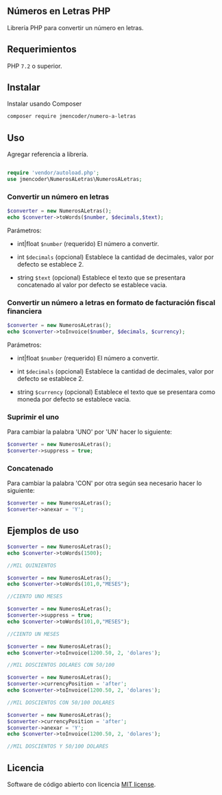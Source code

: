 ## Números en Letras PHP

Librería PHP para convertir un número en letras.

## Requerimientos

PHP `7.2` o superior.

## Instalar

Instalar usando Composer

```bash
composer require jmencoder/numero-a-letras
```

## Uso

Agregar referencia a librería.

```php

require 'vendor/autoload.php';
use jmencoder\NumerosALetras\NumerosALetras;
```

### Convertir un número en letras

```php
$converter = new NumerosALetras();
echo $converter->toWords($number, $decimals,$text);
```

Parámetros:

- int|float `$number` (requerido) El número a convertir.

- int `$decimals` (opcional) Establece la cantidad de decimales, valor por defecto se establece 2.

- string `$text` (opcional) Establece el texto que se presentara concatenado al valor por defecto se establece vacia.

### Convertir un número a letras en formato de facturación fiscal financiera

```php
$converter = new NumerosALetras();
echo $converter->toInvoice($number, $decimals, $currency);
```

Parámetros:

- int|float `$number` (requerido) El número a convertir.

- int `$decimals` (opcional) Establece la cantidad de decimales, valor por defecto se establece 2.

- string `$currency` (opcional) Establece el texto que se presentara como moneda por defecto se establece vacia.

### Suprimir el uno

Para cambiar la palabra 'UNO' por 'UN' hacer lo siguiente:

```php
$converter = new NumerosALetras();
$converter->suppress = true;
```

### Concatenado

Para cambiar la palabra 'CON' por otra según sea necesario hacer lo siguiente:

```php
$converter = new NumerosALetras();
$converter->anexar = 'Y';
```

## Ejemplos de uso

```php
$converter = new NumerosALetras();
echo $converter->toWords(1500);

//MIL QUINIENTOS
```

```php
$converter = new NumerosALetras();
echo $converter->toWords(101,0,"MESES");

//CIENTO UNO MESES
```

```php
$converter = new NumerosALetras();
$converter->suppress = true;
echo $converter->toWords(101,0,"MESES");

//CIENTO UN MESES
```

```php
$converter = new NumerosALetras();
echo $converter->toInvoice(1200.50, 2, 'dolares');

//MIL DOSCIENTOS DOLARES CON 50/100
```

```php
$converter = new NumerosALetras();
$converter->currencyPosition = 'after';
echo $converter->toInvoice(1200.50, 2, 'dolares');

//MIL DOSCIENTOS CON 50/100 DOLARES
```

```php
$converter = new NumerosALetras();
$converter->currencyPosition = 'after';
$converter->anexar = 'Y';
echo $converter->toInvoice(1200.50, 2, 'dolares');

//MIL DOSCIENTOS Y 50/100 DOLARES
```

## Licencia

Software de código abierto con licencia [MIT license](LICENSE).
